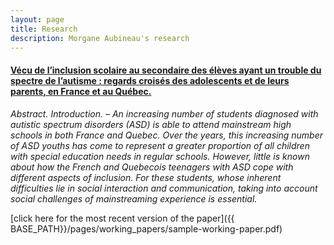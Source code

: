 ```yaml
---
layout: page
title: Research
description: Morgane Aubineau's research
---
```




#### <u>Vécu de l’inclusion scolaire au secondaire des élèves ayant un trouble du spectre de l’autisme : regards croisés des adolescents et de leurs parents, en France et au Québec. </u>
*Abstract. Introduction. – An increasing number of students diagnosed with autistic spectrum disorders (ASD) is able to attend mainstream high schools
in both France and Quebec. Over the years, this increasing number of ASD youths has come to represent a greater proportion of all children
with special education needs in regular schools. However, little is known about how the French and Quebecois teenagers with ASD cope with
different aspects of inclusion. For these students, whose inherent difficulties lie in social interaction and communication, taking into account social
challenges of mainstreaming experience is essential.*

[click here for the most recent version of the paper]({{ BASE_PATH}}/pages/working_papers/sample-working-paper.pdf)


<!-- Note: this is how to write a comment in HTML. Everything in here won't show up on your webpage.-->

<!--
To increase the size of the title, use fewer # in front of the paper title.
To decrease the size of the title, use more #.
To remove the italics, remove the * before and after the description
To remove the underline from the title, remove the <u> tags (<u> and </u>)
-->
